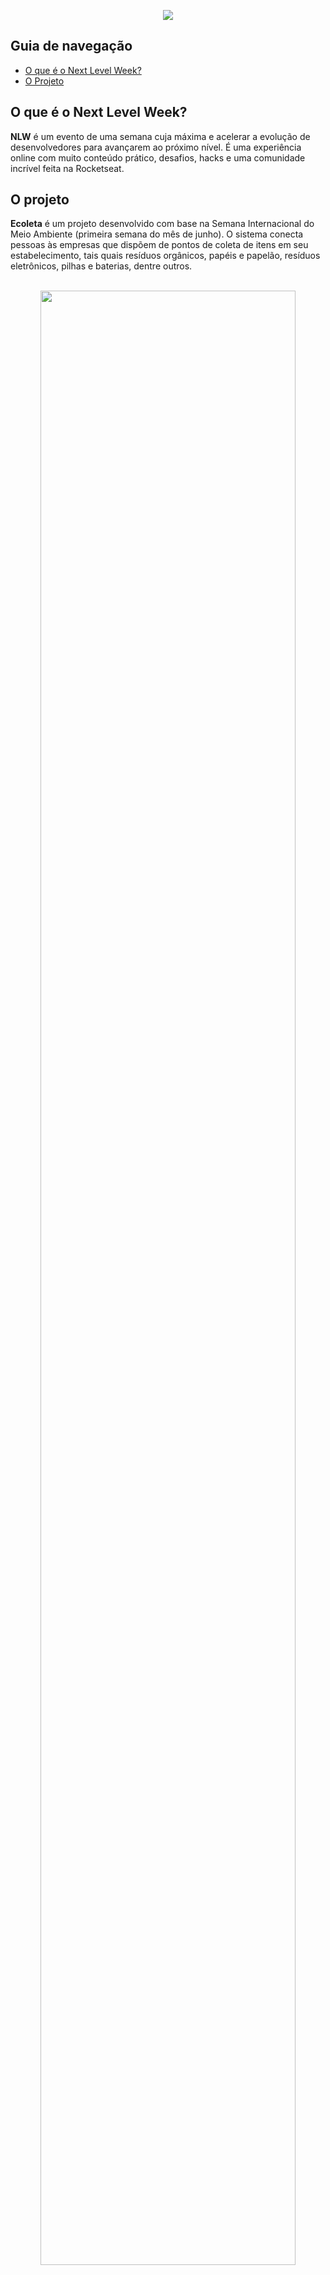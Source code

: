 <p align="center"><img src="https://lander.rocketseat.dev/uploads/nextlevelweek_18baaf82af.svg"/></p>
 
 ## Guia de navegação
 
 - [O que é o Next Level Week?](#o-que-é-o-next-level-week)
 - [O Projeto](#o-projeto)

## O que é o Next Level Week?
__NLW__ é um evento de uma semana cuja máxima e acelerar a evolução de desenvolvedores para avançarem ao próximo nível. É uma experiência online com muito conteúdo prático, desafios, hacks e uma comunidade incrível feita na Rocketseat.

## O projeto
__Ecoleta__ é um projeto desenvolvido com base na Semana Internacional do Meio Ambiente (primeira semana do mês de junho). O sistema conecta pessoas às empresas que dispõem de pontos de coleta de itens em seu estabelecimento, tais quais resíduos orgânicos, papéis e papelão, resíduos eletrônicos, pilhas e baterias, dentre outros.
</br>
</br>
<p align="center">
<img src="https://raw.githubusercontent.com/vitorqueirosz/nlw-01/94e2e60bb155332dc9057e073c62f1a4a87cde77/server/uploads/Ecoleta%20(Booster).svg" heigth="320px" width="90%">
</p>
